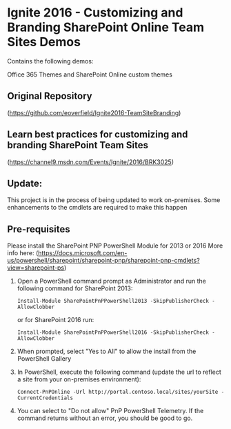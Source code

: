 # Ignite 2016 - Customizing and Branding SharePoint Online Team Sites Demos #

Contains the following demos:

Office 365 Themes and SharePoint Online custom themes

## Original Repository ##
(https://github.com/eoverfield/Ignite2016-TeamSiteBranding)

## Learn best practices for customizing and branding SharePoint Team Sites ##
(https://channel9.msdn.com/Events/Ignite/2016/BRK3025)

## Update: ##
This project is in the process of being updated to work on-premises. Some enhancements to the cmdlets are required to make this happen

## Pre-requisites ##
Please install the SharePoint PNP PowerShell Module for 2013 or 2016
More info here: (https://docs.microsoft.com/en-us/powershell/sharepoint/sharepoint-pnp/sharepoint-pnp-cmdlets?view=sharepoint-ps)


1. Open a PowerShell command prompt as Administrator and run the following command for SharePoint 2013:

	`Install-Module SharePointPnPPowerShell2013 -SkipPublisherCheck -AllowClobber`

	  or for SharePoint 2016 run:

	`Install-Module SharePointPnPPowerShell2016 -SkipPublisherCheck -AllowClobber`

2. When prompted, select "Yes to All" to allow the install from the PowerShell Gallery

3. In PowerShell, execute the following command (update the url to reflect a site from your on-premises environment):
	
	`Connect-PnPOnline -Url http://portal.contoso.local/sites/yourSite -CurrentCredentials`

4. You can select to "Do not allow" PnP PowerShell Telemetry. If the command returns without an error, you should be good to go.